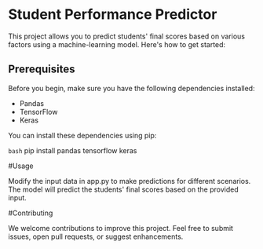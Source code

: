 # Student Performance Predictor

This project allows you to predict students' final scores based on various factors using a machine-learning model. Here's how to get started:

## Prerequisites

Before you begin, make sure you have the following dependencies installed:

- Pandas
- TensorFlow
- Keras

You can install these dependencies using pip:

```bash```
pip install pandas tensorflow keras

#Usage

Modify the input data in app.py to make predictions for different scenarios.
The model will predict the students' final scores based on the provided input.

#Contributing

We welcome contributions to improve this project. Feel free to submit issues, open pull requests, or suggest enhancements.

